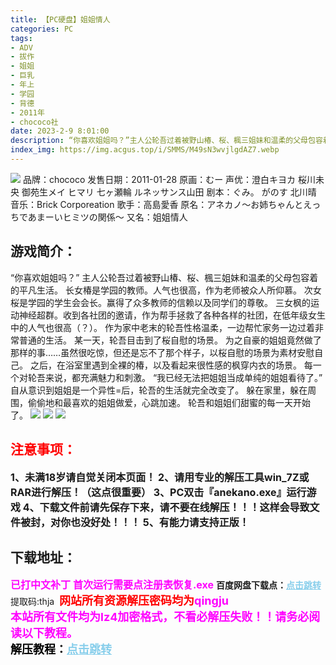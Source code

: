 ```yaml
---
title: 【PC硬盘】姐姐情人
categories: PC
tags:
- ADV
- 拔作
- 姐姐
- 巨乳
- 年上
- 学园
- 背德
- 2011年
- chococo社
date: 2023-2-9 8:01:00
description: “你喜欢姐姐吗？”主人公轮吾过着被野山椿、桜、楓三姐妹和温柔的父母包容着的平凡生活。长女椿是学园的教师。人气也很高，作为老师被众人所仰慕。
index_img: https://img.acgus.top/i/SMMS/M49sN3wvjlgdAZ7.webp
---
```

![](https://img.acgus.top/i/SMMS/M49sN3wvjlgdAZ7.webp)
品牌：chococo
发售日期：2011-01-28
原画：むー
声优：澄白キヨカ 桜川未央 御苑生メイ ヒマリ 七ヶ瀬輪 ルネッサンス山田
剧本：ぐみ。 がのす 北川晴
音乐：Brick Corporeation
歌手：高島愛香
原名：アネカノ～お姉ちゃんとえっちであまーいヒミツの関係～
又名：姐姐情人

## 游戏简介：
“你喜欢姐姐吗？”
主人公轮吾过着被野山椿、桜、楓三姐妹和温柔的父母包容着的平凡生活。
长女椿是学园的教师。人气也很高，作为老师被众人所仰慕。
次女桜是学园的学生会会长。赢得了众多教师的信赖以及同学们的尊敬。
三女枫的运动神经超群。收到各社团的邀请，作为帮手拯救了各种各样的社团，在低年级女生中的人气也很高（？）。
作为家中老末的轮吾性格温柔，一边帮忙家务一边过着非常普通的生活。
某一天，轮吾目击到了桜自慰的场景。
为之自豪的姐姐竟然做了那样的事……虽然很吃惊，但还是忘不了那个样子，以桜自慰的场景为素材安慰自己。
之后，在浴室里遇到全裸的椿，以及看起来很性感的枫穿内衣的场景。
每一个对轮吾来说，都充满魅力和刺激。
“我已经无法把姐姐当成单纯的姐姐看待了。”
自从意识到姐姐是一个异性=后，轮吾的生活就完全改变了。
躲在家里，躲在周围，偷偷地和最喜欢的姐姐做爱，心跳加速。
轮吾和姐姐们甜蜜的每一天开始了。
![](https://img.acgus.top/i/SMMS/CPFiZ4OjNYVsx2W.webp)
![](https://img.acgus.top/i/SMMS/vkCrMH9FsOX2PZ1.webp)
![](https://img.acgus.top/i/SMMS/MLFqKyAsTcGaw68.webp)





## <font color=#FF0000 >注意事项：</font>
<font size=3><b>1、未满18岁请自觉关闭本页面！
2、请用专业的解压工具win_7Z或RAR进行解压！（这点很重要）
3、PC双击『anekano.exe』运行游戏
4、下载文件前请先保存下来，请不要在线解压！！！这样会导致文件被封，对你也没好处！！！
5、有能力请支持正版！</b></font>

## 下载地址：
<font color=#FF00FF size=3><b>已打中文补丁</b></font>
<font color=#FF00FF size=3>**首次运行需要点注册表恢复.exe**</font>
<b>百度网盘下载点：</b><a href="https://pan.baidu.com/s/1wnJ0bNxhi3yWf_RAEPzfSg?pwd=thja" style="color: #87CEEB;"><b>点击跳转</b></a> 提取码:thja
<a style="padding: 0" href="https://post.qingju.org/AD/"><img style="max-width:100%" src="https://img.acgus.top/i/2024/07/478f689b8021d8d499ab43d21acf137a.gif" alt=""></a>
<b><font color=#FF0000 size=4>网站所有资源解压密码均为</b></font><b><font color=#FF00FF size=4>qingju</font><font color=#FF0000 ></font></b><br><b><font color=#FF00FF size=4>本站所有文件均为lz4加密格式，不看必解压失败！！请务必阅读以下教程。</b></font><br><b><font color=#000 size=4>解压教程：</b><a href="https://post.qingju.org/tutorial/000/" style="color: #87CEEB;"><b>点击跳转</b></a>